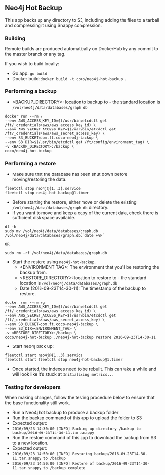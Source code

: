 ## Neo4j Hot Backup
This app backs up any directory to S3, including adding the files to a tarball and compressing it using Snappy compression.

### Building
Remote builds are produced automatically on DockerHub by any commit to the master branch or any tag.

If you wish to build locally:
- Go app: `go build`
- Docker build: `docker build -t coco/neo4j-hot-backup .`

### Performing a backup

- &lt;BACKUP_DIRECTORY&gt;: location to backup to - the standard location is `/vol/neo4j/data/databases/graph.db`

```
docker run --rm \
--env AWS_ACCESS_KEY_ID=$(/usr/bin/etcdctl get /ft/_credentials/aws/aws_access_key_id) \
--env AWS_SECRET_ACCESS_KEY=$(/usr/bin/etcdctl get /ft/_credentials/aws/aws_secret_access_key) \
--env S3_BUCKET=com.ft.coco-neo4j-backup \
--env S3_DIR=$(/usr/bin/etcdctl get /ft/config/environment_tag) \
-v <BACKUP_DIRECTORY>:/backup \
coco/neo4j-hot-backup
```

### Performing a restore
- Make sure that the database has been shut down before moving/restoring the data.

```
fleetctl stop neo4j@{1..3}.service
fleetctl stop neo4j-hot-backup@1.timer
```

- Before starting the restore, either move or delete the existing `/vol/neo4j/data/databases/graph.db` directory.
- If you want to move and keep a copy of the current data, check there is sufficient disk space available.

```
df -h
sudo mv /vol/neo4j/data/databases/graph.db /vol/neo4j/data/databases/graph.db.`date +%F`

OR

sudo rm -rf /vol/neo4j/data/databases/graph.db
```

- Start the restore using `neo4j-hot-backup`.
    - &lt;ENVIRONMENT TAG&gt;: The environment that you'll be restoring the backup from.
    - &lt;RESTORE_DIRECTORY&gt;: location to restore to - the standard location is `/vol/neo4j/data/databases/graph.db`
    - Date (2016-09-23T14-30-11): The timestamp of the backup to restore.

```
docker run --rm \g
--env AWS_ACCESS_KEY_ID=$(/usr/bin/etcdctl get /ft/_credentials/aws/aws_access_key_id) \
--env AWS_SECRET_ACCESS_KEY=$(/usr/bin/etcdctl get /ft/_credentials/aws/aws_secret_access_key) \
--env S3_BUCKET=com.ft.coco-neo4j-backup \
--env S3_DIR=<ENVIRONMENT_TAG> \
-v <RESTORE_DIRECTORY>:/backup \
coco/neo4j-hot-backup ./neo4j-hot-backup restore 2016-09-23T14-30-11
```

- Start neo4j back up:

```
fleetctl start neo4j@{1..3}.service
fleetctl start fleetctl stop neo4j-hot-backup@1.timer
```

- Once started, the indexes need to be rebuilt.  This can take a while and will look like it's stuck at `Initialising metrics...`


### Testing for developers
When making changes, follow the testing procedure below to ensure that the base functionality still work.
- Run a Neo4j hot backup to produce a backup folder
- Run the backup command of this app to upload the folder to S3
 - Expected output:
 - `2016/09/23 14:30:00 [INFO] Backing up directory /backup to backup/2016-09-23T14-30-11.tar.snappy`
- Run the restore command of this app to download the backup from S3 to a new location.
 - Expected output: 
 - `2016/09/23 14:50:00 [INFO] Restoring backup/2016-09-23T14-30-11.tar.snappy to /backup`
 - `2016/09/23 14:50:00 [INFO] Restore of backup/2016-09-23T14-30-11.tar.snappy to /backup complete`
